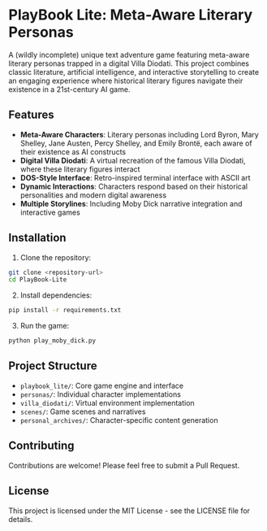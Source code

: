 # PlayBook Lite: Meta-Aware Literary Personas

A (wildly incomplete) unique text adventure game featuring meta-aware literary personas trapped in a digital Villa Diodati. This project combines classic literature, artificial intelligence, and interactive storytelling to create an engaging experience where historical literary figures navigate their existence in a 21st-century AI game.

## Features

- **Meta-Aware Characters**: Literary personas including Lord Byron, Mary Shelley, Jane Austen, Percy Shelley, and Emily Brontë, each aware of their existence as AI constructs
- **Digital Villa Diodati**: A virtual recreation of the famous Villa Diodati, where these literary figures interact
- **DOS-Style Interface**: Retro-inspired terminal interface with ASCII art
- **Dynamic Interactions**: Characters respond based on their historical personalities and modern digital awareness
- **Multiple Storylines**: Including Moby Dick narrative integration and interactive games

## Installation

1. Clone the repository:
```bash
git clone <repository-url>
cd PlayBook-Lite
```

2. Install dependencies:
```bash
pip install -r requirements.txt
```

3. Run the game:
```bash
python play_moby_dick.py
```

## Project Structure

- `playbook_lite/`: Core game engine and interface
- `personas/`: Individual character implementations
- `villa_diodati/`: Virtual environment implementation
- `scenes/`: Game scenes and narratives
- `personal_archives/`: Character-specific content generation

## Contributing

Contributions are welcome! Please feel free to submit a Pull Request.

## License

This project is licensed under the MIT License - see the LICENSE file for details.
